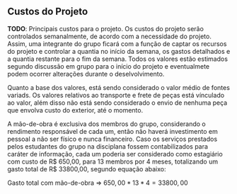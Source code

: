 ## Custos do Projeto

**TODO**: Principais custos para o projeto.
Os custos do projeto serão controlados semanalmente, de acordo com a necessidade do projeto. Assim, uma integrante do grupo ficará com a função de captar os recursos do projeto e controlar a quantia no início da semana, os gastos detalhados e a quantia restante para o fim da semana. Todos os valores estão estimados segundo discussão em grupo para o início do projeto e eventualmete podem ocorrer alterações durante o deselvolvimento.

Quanto a base dos valores, está sendo considerado o valor médio de fontes variads. Os valores relativos ao transporte e frete de peças está vínculado ao valor, além disso não está sendo considerado o envio de nenhuma peça que envolva custo do exterior, até o momento.

A mão-de-obra é exclusiva dos membros do grupo, considerando o rendimento responsável de cada um, então não haverá investimento em pessoal a não ser físico e nunca financeiro. Caso os serviços prestados pelos estudantes do grupo na disciplana fossem contabilizados para caráter de informação, cada um poderia ser considerado como estagiário com custo de R$ 650,00, para 13 membros por 4 meses, totalizando um gasto total de R$ 33800,00, segundo equação abaixo:

Gasto total com mão-de-obra => $650,00*13*4 = 33800,00$

